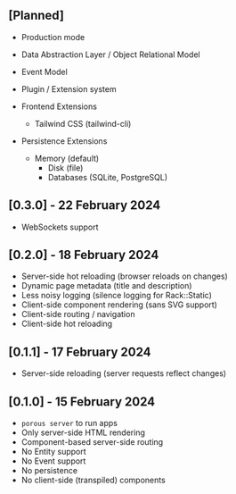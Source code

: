 ## [Planned]

- Production mode
- Data Abstraction Layer / Object Relational Model
- Event Model
- Plugin / Extension system

- Frontend Extensions
  - Tailwind CSS (tailwind-cli)

- Persistence Extensions
  - Memory (default)
	- Disk (file)
	- Databases (SQLite, PostgreSQL)

## [0.3.0] - 22 February 2024

- WebSockets support

## [0.2.0] - 18 February 2024

- Server-side hot reloading (browser reloads on changes)
- Dynamic page metadata (title and description)
- Less noisy logging (silence logging for Rack::Static)
- Client-side component rendering (sans SVG support)
- Client-side routing / navigation
- Client-side hot reloading

## [0.1.1] - 17 February 2024

- Server-side reloading (server requests reflect changes)

## [0.1.0] - 15 February 2024

- `porous server` to run apps
- Only server-side HTML rendering
- Component-based server-side routing
- No Entity support
- No Event support
- No persistence
- No client-side (transpiled) components
